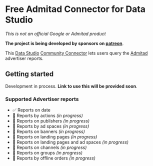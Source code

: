 # Free Admitad Connector for Data Studio

*This is not an official Google or Admitad product*

**The project is being developed by sponsors on [patreon](https://www.patreon.com/Kozack)**.


This [Data Studio](https://datastudio.google.com) [Community
Connector](https://developers.google.com/datastudio/connector) lets users query
the [Admitad](https://admitad.com/) advertiser reports.

## Getting started

Development in process. **Link to use this will be provided soon**. 

### Supported Advertiser reports

- ✅ Reports on date
- 🚧 Reports by actions *(in progress)*
- 🚧 Reports on publishers *(in progress)*
- 🚧 Reports by ad spaces *(in progress)*
- 🚧 Reports on banners *(in progress)*
- 🚧 Reports on landing pages *(in progress)*
- 🚧 Reports on landing pages and ad spaces *(in progress)*
- 🚧 Reports on channels *(in progress)*
- 🚧 Reports on groups *(in progress)*
- 🚧 Reports by offline orders *(in progress)*
